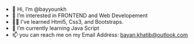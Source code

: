 - 👋 Hi, I’m @bayyounkh
- 👀 I’m interested in FRONTEND and Web Developement
- 👩‍🏫 I've learned Html5, Css3, and Bootstraps.
- 🌱 I’m currently learning Java Script
- 📫 you can reach me on my Email Address: bayan.khatib@outlook.com

<!---
bayyounkh/bayyounkh is a ✨ special ✨ repository because its `README.md` (this file) appears on your GitHub profile.
You can click the Preview link to take a look at your changes.
--->
